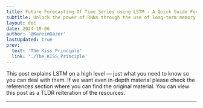 ```yaml
---
title: Future Forecasting Of Time Series using LSTM - A Quick Guide For Business Leaders
subtitle: Unlock the power of RNNs through the use of long-term memory
layout: doc
date: 2024-10-06
author: '@KareimGazer'
lastUpdated: true
prev:
  text: 'The Kiss Principle'
  link: './The_KISS_Principle'
---
```


This post explains LSTM on a high level — just what you need to know so you can deal with them. If we want even in-depth material please check the references section where you can find the original material. You can view this post as a TLDR reiteration of the resources.

---
